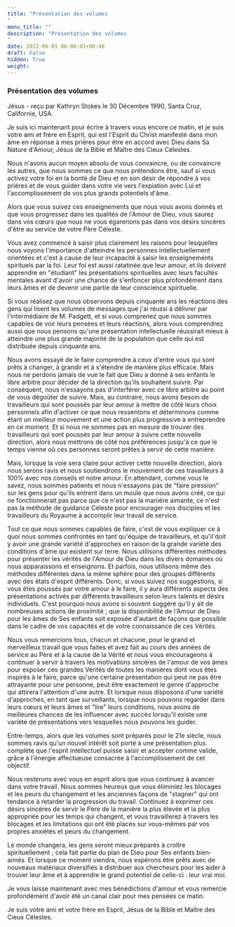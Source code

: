```yaml
---
title: "Présentation des volumes
"
menu_title: ""
description: "Présentation des volumes
"
date: 2022-06-01 06:00:01+00:48
draft: False
hidden: True
weight:
---
```

### Présentation des volumes

Jésus - reçu par Kathryn Stokes le 30 Décembre 1990, Santa Cruz, Californie, USA.

Je suis ici maintenant pour écrire à travers vous encore ce matin, et je suis votre ami et frère en Esprit, qui est l'Esprit du Christ manifesté dans mon âme en réponse à mes prières pour être en accord avec Dieu dans Sa Nature d'Amour, Jésus de la Bible et Maître des Cieux Célestes.

Nous n'avons aucun moyen absolu de vous convaincre, ou de convaincre les autres, que nous sommes ce que nous prétendons être, sauf si vous activez votre foi en la bonté de Dieu et en son désir de répondre à vos prières et de vous guider dans votre vie vers l'expiation avec Lui et l'accomplissement de vos plus grands potentiels d'âme.

Alors que vous suivez ces enseignements que nous vous avons donnés et que vous progressez dans les qualités de l'Amour de Dieu, vous saurez dans vos cœurs que nous ne vous égarerions pas dans vos désirs sincères d'être au service de votre Père Céleste.

Vous avez commencé à saisir plus clairement les raisons pour lesquelles nous voyons l'importance d'atteindre les personnes intellectuellement orientées et c'est à cause de leur incapacité à saisir les enseignements spirituels par la foi. Leur foi est aussi ratatinée que leur amour, et ils doivent apprendre en "étudiant" les présentations spirituelles avec leurs facultés mentales avant d'avoir une chance de s'enfoncer plus profondément dans leurs âmes et de devenir une partie de leur conscience spirituelle.

Si vous réalisez que nous observons depuis cinquante ans les réactions des gens qui lisent les volumes de messages que j'ai réussi à délivrer par l'intermédiaire de M. Padgett, et si vous comprenez que nous sommes capables de voir leurs pensées et leurs réactions, alors vous comprendrez aussi que nous pensons qu'une présentation intellectuelle réussirait mieux à atteindre une plus grande majorité de la population que celle qui est distribuée depuis cinquante ans.

Nous avons essayé de le faire comprendre à ceux d'entre vous qui sont prêts à changer, à grandir et à s'étendre de manière plus efficace. Mais nous ne perdons jamais de vue le fait que Dieu a donné à ses enfants le libre arbitre pour décider de la direction qu'ils souhaitent suivre. Par conséquent, nous n'essayons pas d'interférer avec ce libre arbitre au point de vous dégoûter de suivre. Mais, au contraire, nous avons besoin de travailleurs qui sont poussés par leur amour à mettre de côté leurs choix personnels afin d'activer ce que nous ressentons et déterminons comme étant un meilleur mouvement et une action plus progressive à entreprendre en ce moment. Et si nous ne sommes pas en mesure de trouver des travailleurs qui sont poussés par leur amour à suivre cette nouvelle direction, alors nous mettrons de côté nos préférences jusqu'à ce que le temps vienne où ces personnes seront prêtes à servir de cette manière.

Mais, lorsque la voie sera claire pour activer cette nouvelle direction, alors nous serons ravis et nous soutiendrons le mouvement de ces travailleurs à 100% avec nos conseils et notre amour. En attendant, comme vous le savez, nous sommes patients et nous n'essayons pas de "faire pression" sur les gens pour qu'ils entrent dans un moule que nous avons créé, ce qui ne fonctionnerait pas parce que ce n'est pas la manière aimante, ce n'est pas la méthode de guidance Céleste pour encourager nos disciples et les travailleurs du Royaume à accomplir leur travail de service.

Tout ce que nous sommes capables de faire, c'est de vous expliquer ce à quoi nous sommes confrontés en tant qu'équipe de travailleurs, et qu'il doit y avoir une grande variété d'approches en raison de la grande variété des conditions d'âme qui existent sur terre. Nous utilisons différentes méthodes pour présenter les vérités de l'Amour de Dieu dans les divers domaines où nous apparaissons et enseignons. Et parfois, nous utilisons même des méthodes différentes dans la même sphère pour des groupes différents avec des états d'esprit différents. Donc, si vous suivez nos suggestions, si vous êtes poussés par votre amour à le faire, il y aura différents aspects des présentations activés par différents travailleurs selon leurs talents et désirs individuels. C'est pourquoi nous avons si souvent suggéré qu'il y ait de nombreuses actions de proximité ; que la disponibilité de l'Amour de Dieu pour les âmes de Ses enfants soit exposée d'autant de façons que possible dans le cadre de vos capacités et de votre connaissance de ces Vérités.

Nous vous remercions tous, chacun et chacune, pour le grand et merveilleux travail que vous faites et avez fait au cours des années de service au Père et à la cause de la Vérité et nous vous encourageons à continuer à servir à travers les motivations sincères de l'amour de vos âmes pour exposer ces grandes Vérités de toutes les manières dont vous êtes inspirés à le faire, parce qu'une certaine présentation qui peut ne pas être attrayante pour une personne, peut être exactement le genre d'approche qui attirera l'attention d'une autre. Et lorsque nous disposons d'une variété d'approches, en tant que surveillants, lorsque nous pouvons regarder dans leurs cœurs et leurs âmes et "lire" leurs conditions, nous avons de meilleures chances de les influencer avec succès lorsqu'il existe une variété de présentations vers lesquelles nous pouvons les guider.

Entre-temps, alors que les volumes sont préparés pour le 21e siècle, nous sommes ravis qu'un nouvel intérêt soit porté à une présentation plus complète que l'esprit intellectuel puisse saisir et accepter comme valide, grâce à l'énergie affectueuse consacrée à l'accomplissement de cet objectif.

Nous resterons avec vous en esprit alors que vous continuez à avancer dans votre travail. Nous sommes heureux que vous éliminiez les blocages et les peurs du changement et les anciennes façons de "stagner" qui ont tendance à retarder la progression du travail. Continuez à exprimer ces désirs sincères de servir le Père de la manière la plus élevée et la plus appropriée pour les temps qui changent, et vous travaillerez à travers les blocages et les limitations qui ont été placés sur vous-mêmes par vos propres anxiétés et peurs du changement.

Le monde changera, les gens seront mieux préparés à croître spirituellement ; cela fait partie du plan de Dieu pour Ses enfants bien-aimés. Et lorsque ce moment viendra, nous espérons être prêts avec de nouveaux matériaux diversifiés à distribuer aux chercheurs pour les aider à trouver leur âme et à apprendre le grand potentiel de celle-ci : leur vrai moi.

Je vous laisse maintenant avec mes bénédictions d'amour et vous remercie profondément d'avoir été un canal clair pour mes pensées ce matin.

Je suis votre ami et votre frère en Esprit, Jésus de la Bible et Maître des Cieux Célestes.